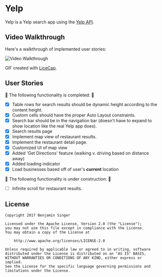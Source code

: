 # Yelp

Yelp is a Yelp search app using the [Yelp API](http://www.yelp.com/developers/documentation/v2/search_api).

## Video Walkthrough 

Here's a walkthrough of implemented user stories:

<img src='http://i.imgur.com/U9LW1Og.gif' title='Video Walkthrough' width='' alt='Video Walkthrough' />

GIF created with [LiceCap](http://www.cockos.com/licecap/).

## User Stories

🎉 The following functionality is completed: 🎉

- [X] Table rows for search results should be dynamic height according to the content height.
- [X] Custom cells should have the proper Auto Layout constraints.
- [X] Search bar should be in the navigation bar (doesn't have to expand to show location like the real Yelp app does).
- [X] Search results page
- [X] Implement map view of restaurant results.
- [X] Implement the restaurant detail page.
- [X] Customized UI of map view
- [X] Added 'Get Directions' feature (walking v. driving based on distance away)
- [X] Added loading indicator
- [X] Load businesses based off of user's **current** location

🚫 The following functionality is under construction: 🔨
- [ ] Infinite scroll for restaurant results.

## License

    Copyright 2017 Benjamin Singer

    Licensed under the Apache License, Version 2.0 (the "License");
    you may not use this file except in compliance with the License.
    You may obtain a copy of the License at

        http://www.apache.org/licenses/LICENSE-2.0

    Unless required by applicable law or agreed to in writing, software
    distributed under the License is distributed on an "AS IS" BASIS,
    WITHOUT WARRANTIES OR CONDITIONS OF ANY KIND, either express or implied.
    See the License for the specific language governing permissions and
    limitations under the License.
